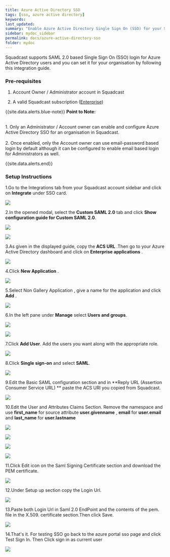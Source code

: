 ```yaml
---
title: Azure Active Directory SSO
tags: [sso, azure active directory]
keywords: 
last_updated: 
summary: "Enable Azure Active Directory Single Sign On (SSO) for your Squadcast organisation"
sidebar: mydoc_sidebar
permalink: docs/azure-active-directory-sso
folder: mydoc
---
```


Squadcast supports SAML 2.0 based  Single Sign On (SSO) login for Azure Active Directory users and you can set it for your organisation by following this integration guide.

### Pre-requisites

1. Account Owner / Administrator account in Squadcast

2. A valid Squadcast subscription ([Enterprise](https://www.squadcast.com/pricing))

{{site.data.alerts.blue-note}}
<b>Point to Note: </b>
<br/><br/><p>1. Only an Administrator / Account owner can enable and configure Azure Active Directory SSO for an organisation in Squadcast.<br/><br/>
2. Once enabled, only the Account owner can use email-password based login by default although it can be configured to enable email based login for Administrators as well.</p>
{{site.data.alerts.end}}

### Setup Instructions

1.Go to the Integrations tab from your Squadcast account sidebar and click on **Integrate** under SSO card.

![](images/azure_squadcast_1.png)

2.In the opened modal, select the **Custom SAML 2.0** tab and click **Show configuration guide for Custom SAML 2.0**.

![](images/azure_squadcast_2.png)

![](images/azure_squadcast_3.png)

3.As given in the displayed guide, copy the **ACS URL** .Then go to your Azure Active Directory dashboard and click on **Enterprise applications** .

![](images/azure_squadcast_4.png)

4.Click **New Application** .

![](images/azure_squadcast_5.png)

5.Select Non Gallery Application , give a name for the application and click **Add** .

![](images/azure_squadcast_6.png)

6.In the left pane under **Manage** select **Users and groups**.

![](images/azure_squadcast_7.png)

![](images/azure_squadcast_8.png)

7.Click **Add User**. Add the users you want along with the appropriate role.

![](images/azure_squadcast_9.png)

8.Click **Single sign-on** and select **SAML**.

![](images/azure_squadcast_10.png)

9.Edit the Basic SAML configuration section and in **Reply URL (Assertion Consumer Service URL)
**  paste the ACS URl you copied from Squadcast.

![](images/azure_squadcast_11.png)

10.Edit the User and Attributes Claims Section. Remove the namespace and use **first_name** for source attribute **user.givenname** , **email** for **user.email** and **last_name** for **user.lastname**

![](images/azure_squadcast_12.png)

![](images/azure_squadcast_13.png)

![](images/azure_squadcast_14.png)

![](images/azure_squadcast_15.png)

11.Click Edit icon on the Saml Signing Certificate section and download the PEM certificate.

![](images/azure_squadcast_16.png)

12.Under Setup up section copy the Login Url.

![](images/azure_squadcast_17.png)

13.Paste both Login Url in Saml 2.0 EndPoint and the contents of the pem. file in the X.509. certificate section.Then click Save.

![](images/azure_squadcast_18.png)

14.That's it. For testing SSO go back to the azure portal sso page and click Test Sign In. Then Click sign in as current user

![](images/azure_squadcast_19.png)